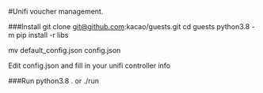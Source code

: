 #Unifi voucher management.

###Install
git clone git@github.com:kacao/guests.git 
cd guests
python3.8 -m pip install -r libs

mv default_config.json config.json

Edit config.json and fill in your unifi controller info

###Run
python3.8 .
or ./run

###
